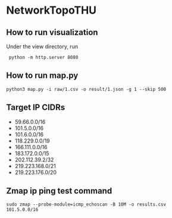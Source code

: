 # NetworkTopoTHU

## How to run visualization
Under the view directory, run
```
 python -m http.server 8080
```

## How to run map.py
```
python3 map.py -i raw/1.csv -o result/1.json -g 1 --skip 500
```

## Target IP CIDRs
- 59.66.0.0/16 
- 101.5.0.0/16 
- 101.6.0.0/16 
- 118.229.0.0/19 
- 166.111.0.0/16 
- 183.172.0.0/15 
- 202.112.39.2/32 
- 219.223.168.0/21 
- 219.223.176.0/20 

## Zmap ip ping test command
`sudo zmap --probe-module=icmp_echoscan -B 10M -o results.csv 101.5.0.0/16`

